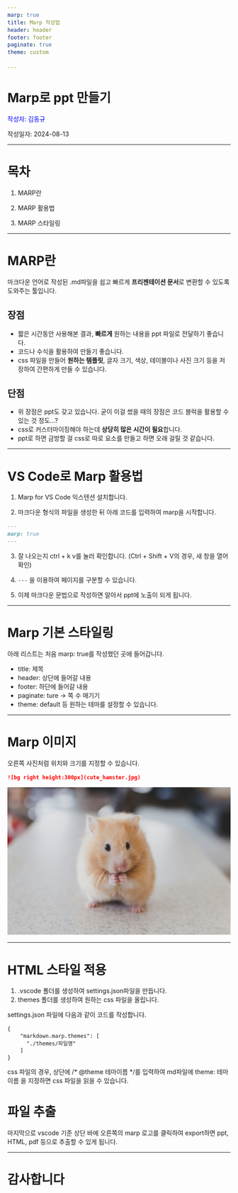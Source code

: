 ```yaml
---
marp: true
title: Marp 작성법
header: header
footer: footer
paginate: true
theme: custom

---
```

<!-- _paginate: false -->

# Marp로 ppt 만들기
<span style='color: blue'>작성자: 김동규</span>

작성일자: 2024-08-13

---
# 목차

1. MARP란

2. MARP 활용법

3. MARP 스타일링

---
# MARP란

마크다운 언어로 작성된 .md파일을 쉽고 빠르게 **프리젠테이션 문서**로 변환할 수 있도록 도와주는 툴입니다.

## 장점

- 짧은 시간동안 사용해본 결과, **빠르게** 원하는 내용을 ppt 파일로 전달하기 좋습니다.
- 코드나 수식을 활용하여 만들기 좋습니다.
- css 파일을 만들어 **원하는 템플릿**, 글자 크기, 색상, 테이블이나 사진 크기 등을 저장하여 간편하게 만들 수 있습니다.

## 단점

- 위 장점은 ppt도 갖고 있습니다. 굳이 이걸 썼을 때의 장점은 코드 블럭을 활용할 수 있는 것 정도...?
- css로 커스터마이징해야 하는데 **상당히 많은 시간이 필요**합니다.
- ppt로 하면 금방할 걸 css로 따로 요소를 만들고 하면 오래 걸릴 것 같습니다.

---
# VS Code로 Marp 활용법

1. Marp for VS Code 익스텐션 설치합니다.

2. 마크다운 형식의 파일을 생성한 뒤 아래 코드를 입력하여 marp을 시작합니다.
```md
---
marp: true
---
```
3. 잘 나오는지 ctrl + k v를 눌러 확인합니다.
(Ctrl + Shift + V의 경우, 새 창을 열어 확인)

4. `---` 을 이용하여 페이지를 구분할 수 있습니다.

5. 이제 마크다운 문법으로 작성하면 알아서 ppt에 노출이 되게 됩니다.

---
# Marp 기본 스타일링

아래 리스트는 처음 marp: true를 작성했던 곳에 들어갑니다.

- title: 제목
- header: 상단에 들어갈 내용
- footer: 하단에 들어갈 내용
- paginate: ture -> 쪽 수 매기기
- theme: default 등 원하는 테마를 설정할 수 있습니다.

---
# Marp 이미지

오른쪽 사진처럼 위치와 크기를 지정할 수 있습니다.

```md
![bg right height:300px](cute_hamster.jpg)
```

![bg right height:300px](cute_hamster.jpg)

---
# HTML 스타일 적용

1. .vscode 폴더를 생성하여 settings.json파일을 만듭니다.
2. themes 폴더를 생성하여 원하는 css 파일을 올립니다.

settings.json 파일에 다음과 같이 코드를 작성합니다. 
```
{
    "markdown.marp.themes": [
      "./themes/파일명"
    ]
}
```

css 파일의 경우, 상단에 /* @theme 테마이름 */를 입력하여
md파일에 theme: 테마이름 을 지정하면 css 파일을 읽을 수 있습니다.
<br>

# 파일 추출

마지막으로 vscode 기준 상단 바에 오른쪽의 marp 로고를 클릭하여 export하면 ppt, HTML, pdf 등으로 추출할 수 있게 됩니다.

---

# 감사합니다